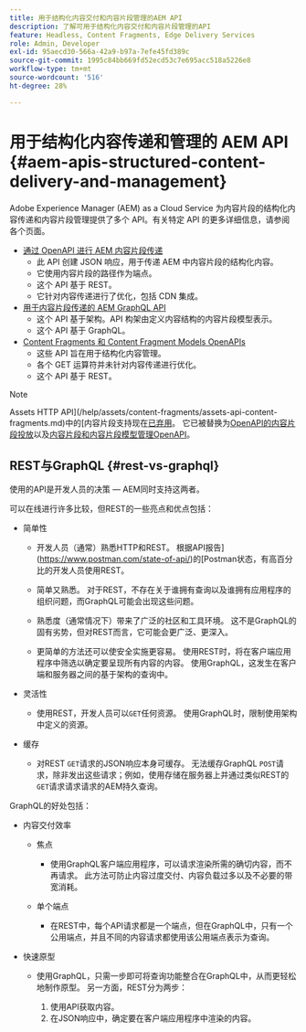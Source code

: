 ```yaml
---
title: 用于结构化内容交付和内容片段管理的AEM API
description: 了解可用于结构化内容交付和内容片段管理的API
feature: Headless, Content Fragments, Edge Delivery Services
role: Admin, Developer
exl-id: 95aecd30-566a-42a9-b97a-7efe45fd389c
source-git-commit: 1995c84bb669fd52ecd53c7e695acc518a5226e8
workflow-type: tm+mt
source-wordcount: '516'
ht-degree: 28%

---
```



# 用于结构化内容传递和管理的 AEM API {#aem-apis-structured-content-delivery-and-management}

Adobe Experience Manager (AEM) as a Cloud Service 为内容片段的结构化内容传递和内容片段管理提供了多个 API。有关特定 API 的更多详细信息，请参阅各个页面。

* [通过 OpenAPI 进行 AEM 内容片段传递](/help/headless/aem-content-fragment-delivery-with-openapi.md)
   * 此 API 创建 JSON 响应，用于传递 AEM 中内容片段的结构化内容。
   * 它使用内容片段的路径作为端点。
   * 这个 API 基于 REST。
   * 它针对内容传递进行了优化，包括 CDN 集成。
* [用于内容片段传递的 AEM GraphQL API](/help/headless/graphql-api/content-fragments.md)
   * 这个 API 基于架构。API 构架由定义内容结构的内容片段模型表示。
   * 这个 API 基于 GraphQL。
* [Content Fragments 和 Content Fragment Models OpenAPIs](/help/headless/content-fragment-openapis.md)
   * 这些 API 旨在用于结构化内容管理。
   * 各个 GET 运算符并未针对内容传递进行优化。
   * 这个 API 基于 REST。

>[!NOTE]
>
>Assets HTTP API](/help/assets/content-fragments/assets-api-content-fragments.md)中的[内容片段支持现在[已弃用](/help/release-notes/deprecated-removed-features.md)。 它已被替换为[OpenAPI的内容片段投放](/help/headless/aem-content-fragment-delivery-with-openapi.md)以及[内容片段和内容片段模型管理OpenAPI](/help/headless/content-fragment-openapis.md)。

## REST与GraphQL {#rest-vs-graphql}

使用的API是开发人员的决策 — AEM同时支持这两者。

可以在线进行许多比较，但REST的一些亮点和优点包括：

* 简单性

   * 开发人员（通常）熟悉HTTP和REST。 根据API报告](https://www.postman.com/state-of-api/)的[Postman状态，有高百分比的开发人员使用REST。

   * 简单又熟悉。 对于REST，不存在关于谁拥有查询以及谁拥有应用程序的组织问题，而GraphQL可能会出现这些问题。

   * 熟悉度（通常情况下）带来了广泛的社区和工具环境。 这不是GraphQL的固有劣势，但对REST而言，它可能会更广泛、更深入。

   * 更简单的方法还可以使安全实施更容易。 使用REST时，将在客户端应用程序中筛选以确定要呈现所有内容的内容。 使用GraphQL，这发生在客户端和服务器之间的基于架构的查询中。

* 灵活性

   * 使用REST，开发人员可以`GET`任何资源。 使用GraphQL时，限制使用架构中定义的资源。

* 缓存

   * 对REST `GET`请求的JSON响应本身可缓存。 无法缓存GraphQL `POST`请求，除非发出这些请求；例如，使用存储在服务器上并通过类似REST的`GET`请求请求请求的AEM持久查询。

GraphQL的好处包括：

* 内容交付效率

   * 焦点

      * 使用GraphQL客户端应用程序，可以请求渲染所需的确切内容，而不再请求。 此方法可防止内容过度交付、内容负载过多以及不必要的带宽消耗。

   * 单个端点

      * 在REST中，每个API请求都是一个端点，但在GraphQL中，只有一个公用端点，并且不同的内容请求都使用该公用端点表示为查询。

* 快速原型

   * 使用GraphQL，只需一步即可将查询功能整合在GraphQL中，从而更轻松地制作原型。 另一方面，REST分为两步：

      1. 使用API获取内容。
      2. 在JSON响应中，确定要在客户端应用程序中渲染的内容。
